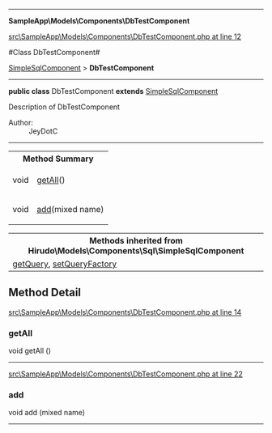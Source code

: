 

- - -

**SampleApp\Models\Components\DbTestComponent**


<a href="https://github.com/JeyDotC/Hirudo/blob/master/src/SampleApp/Models/Components/DbTestComponent.php#L12" target='_blank'>src\SampleApp\Models\Components\DbTestComponent.php at line 12</a>

#Class DbTestComponent#

<a href="https://github.com/JeyDotC/Hirudo-docs/blob/master/Hirudo/Models/Components/Sql/SimpleSqlComponent.md">SimpleSqlComponent</a>
 &gt; **DbTestComponent**




- - -

<p><strong>public  class</strong> <span>DbTestComponent</span>
<strong>extends</strong> <a href="https://github.com/JeyDotC/Hirudo-docs/blob/master/Hirudo/Models/Components/Sql/SimpleSqlComponent.md">SimpleSqlComponent</a>

</p>

<div class="comment" id="overview_description"><p>Description of DbTestComponent</p></div>

<dl>
<dt>Author:</dt>
<dd>JeyDotC</dd>
</dl>


<hr />

<table id="summary_method">
<tr><th colspan="2">Method Summary</th></tr>
<tr>
<td><span class='k'></span> <span class='nx'>void</span></td>
<td class="description"><p class="name"><a href="#getall">getAll</a>()</p></td>
</tr>
<tr>
<td><span class='k'></span> <span class='nx'>void</span></td>
<td class="description"><p class="name"><a href="#add">add</a>(mixed name)</p></td>
</tr>
</table>

<table class="inherit">
<tr><th colspan="2">Methods inherited from Hirudo\Models\Components\Sql\SimpleSqlComponent</th></tr>
<tr><td><a href="https://github.com/JeyDotC/Hirudo-docs/blob/master/Hirudo/Models/Components/Sql/SimpleSqlComponent.md#getquery">getQuery</a>, <a href="https://github.com/JeyDotC/Hirudo-docs/blob/master/Hirudo/Models/Components/Sql/SimpleSqlComponent.md#setqueryfactory">setQueryFactory</a></td></tr></table>

<h2 id="detail_method">Method Detail</h2>

<a href="https://github.com/JeyDotC/Hirudo/blob/master/src/SampleApp/Models/Components/DbTestComponent.php#L14" target='_blank'>src\SampleApp\Models\Components\DbTestComponent.php at line 14</a>

<h3 id="getAll()">getAll</h3>
<span class='k'></span> <span class='nx'>void</span> <span class='nf'>getAll</span> ()

<div class="details">

</div>

- - -


<a href="https://github.com/JeyDotC/Hirudo/blob/master/src/SampleApp/Models/Components/DbTestComponent.php#L22" target='_blank'>src\SampleApp\Models\Components\DbTestComponent.php at line 22</a>

<h3 id="add()">add</h3>
<span class='k'></span> <span class='nx'>void</span> <span class='nf'>add</span> (mixed name)

<div class="details">

</div>

- - -

